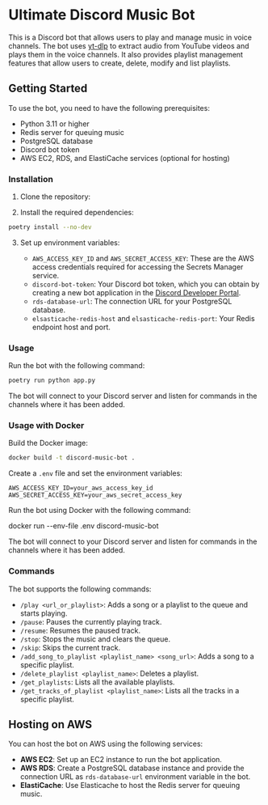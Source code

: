# Ultimate Discord Music Bot

This is a Discord bot that allows users to play and manage music in voice channels. The bot uses [yt-dlp](https://github.com/yt-dlp/yt-dlp) to extract audio from YouTube videos and plays them in the voice channels. It also provides playlist management features that allow users to create, delete, modify and list playlists.

## Getting Started

To use the bot, you need to have the following prerequisites:

- Python 3.11 or higher
- Redis server for queuing music
- PostgreSQL database
- Discord bot token
- AWS EC2, RDS, and ElastiCache services (optional for hosting)

### Installation

1. Clone the repository:

2. Install the required dependencies:

```bash
poetry install --no-dev
```

3. Set up environment variables:

   - `AWS_ACCESS_KEY_ID` and `AWS_SECRET_ACCESS_KEY`: These are the AWS access credentials required for accessing the Secrets Manager service.
   - `discord-bot-token`: Your Discord bot token, which you can obtain by creating a new bot application in the [Discord Developer Portal](https://discord.com/developers/applications).
   - `rds-database-url`: The connection URL for your PostgreSQL database.
   - `elsasticache-redis-host` and `elsasticache-redis-port`: Your Redis endpoint host and port.

### Usage

Run the bot with the following command:

```bash
poetry run python app.py
```

The bot will connect to your Discord server and listen for commands in the channels where it has been added.

### Usage with Docker

Build the Docker image:

```bash
docker build -t discord-music-bot .
```

Create a `.env` file and set the environment variables:

```
AWS_ACCESS_KEY_ID=your_aws_access_key_id
AWS_SECRET_ACCESS_KEY=your_aws_secret_access_key
```

Run the bot using Docker with the following command:

docker run --env-file .env discord-music-bot

The bot will connect to your Discord server and listen for commands in the channels where it has been added.

### Commands

The bot supports the following commands:

- `/play <url_or_playlist>`: Adds a song or a playlist to the queue and starts playing.
- `/pause`: Pauses the currently playing track.
- `/resume`: Resumes the paused track.
- `/stop`: Stops the music and clears the queue.
- `/skip`: Skips the current track.
- `/add_song_to_playlist <playlist_name> <song_url>`: Adds a song to a specific playlist.
- `/delete_playlist <playlist_name>`: Deletes a playlist.
- `/get_playlists`: Lists all the available playlists.
- `/get_tracks_of_playlist <playlist_name>`: Lists all the tracks in a specific playlist.

## Hosting on AWS

You can host the bot on AWS using the following services:

- **AWS EC2**: Set up an EC2 instance to run the bot application.
- **AWS RDS**: Create a PostgreSQL database instance and provide the connection URL as `rds-database-url` environment variable in the bot.
- **ElastiCache**: Use Elasticache to host the Redis server for queuing music.
